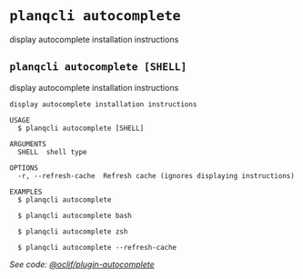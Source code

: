 # `planqcli autocomplete`

display autocomplete installation instructions


## `planqcli autocomplete [SHELL]`

display autocomplete installation instructions

```
display autocomplete installation instructions

USAGE
  $ planqcli autocomplete [SHELL]

ARGUMENTS
  SHELL  shell type

OPTIONS
  -r, --refresh-cache  Refresh cache (ignores displaying instructions)

EXAMPLES
  $ planqcli autocomplete

  $ planqcli autocomplete bash

  $ planqcli autocomplete zsh

  $ planqcli autocomplete --refresh-cache
```

_See code: [@oclif/plugin-autocomplete](https://github.com/oclif/plugin-autocomplete/blob/v0.1.5/src/commands/autocomplete/index.ts)_
